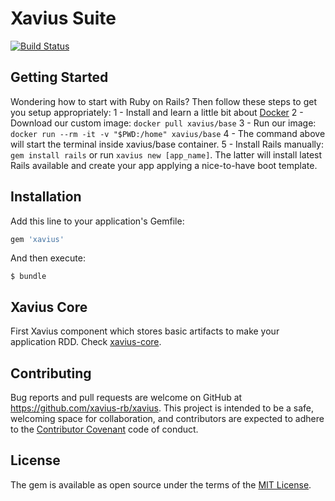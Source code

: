 # Xavius Suite
[![Build Status](https://travis-ci.org/xavius-rb/xavius.svg?branch=master)](https://travis-ci.org/xavius-rb/xavius)

## Getting Started
Wondering how to start with Ruby on Rails? Then follow these steps to get you setup appropriately:
1 - Install and learn a little bit about [Docker](https://docs.docker.com/get-started/)
2 - Download our custom image: ```docker pull xavius/base```
3 - Run our image: ```docker run --rm -it -v "$PWD:/home" xavius/base```
4 - The command above will start the terminal inside xavius/base container.
5 - Install Rails manually: ```gem install rails``` or run ```xavius new [app_name]```. The latter will install latest Rails available and create your app applying a nice-to-have boot template.

## Installation

Add this line to your application's Gemfile:

```ruby
gem 'xavius'
```

And then execute:

    $ bundle


## Xavius Core
First Xavius component which stores basic artifacts to make your application RDD. Check [xavius-core](https://github.com/xavius-rb/xavius/tree/master/xavius-core).

## Contributing

Bug reports and pull requests are welcome on GitHub at https://github.com/xavius-rb/xavius. This project is intended to be a safe, welcoming space for collaboration, and contributors are expected to adhere to the [Contributor Covenant](http://contributor-covenant.org) code of conduct.

## License

The gem is available as open source under the terms of the [MIT License](https://opensource.org/licenses/MIT).
